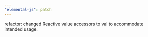 ```yaml
---
"elemental-js": patch
---
```


refactor: changed Reactive value accessors to val to accommodate intended usage.
